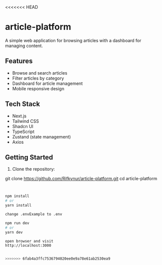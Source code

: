 <<<<<<< HEAD
# article-platform

A simple web application for browsing articles with a dashboard for managing content.

## Features

- Browse and search articles
- Filter articles by category
- Dashboard for article management
- Mobile responsive design

## Tech Stack

- Next.js
- Tailwind CSS
- Shadcn UI
- TypeScript
- Zustand (state management)
- Axios

## Getting Started

1. Clone the repository:

git clone https://github.com/Rifkynur/article-platform.git
cd article-platform
```bash


npm install
# or
yarn install

change .envExample to .env

npm run dev
# or
yarn dev

open browser and visit
http://localhost:3000


>>>>>>> 6fab4a3ffc7536794020ee0e9a78e61ab2530ea9

